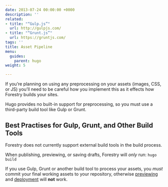 ```yaml
---
date: 2013-07-24 00:00:00 +0000
description: ''
related:
- title: "“Gulp.js”"
  url: http://gulpjs.com/
- title: "“Grunt.js”"
  url: https://gruntjs.com/
tags: ''
title: Asset Pipeline
menu:
  guides:
    parent: hugo
weight: 5

---
```

If you’re planning on using any preprocessing on your assets (images, CSS, or JS) you’ll need to be careful how you implement this as it effects how Forestry builds your sites.

Hugo provides no built-in support for preprocessing, so you must use a third-party build tool like Gulp or Grunt.

## Best Practises for Gulp, Grunt, and Other Build Tools
Forestry does not currently support external build tools in the build process.

When publishing, previewing, or saving drafts, Forestry will *only* run:
`hugo build`

If you use Gulp, Grunt or another build tool to process your assets, you *must* commit your final working assets to your repository, otherwise [previewing][1] and [deployment][2] will **not** work.

[1]: /docs/site-configuration/previewing
[2]: /docs/deployment-and-management/setting-up-deployment

